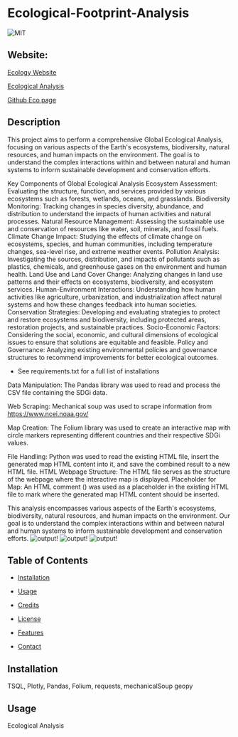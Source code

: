 # Ecological-Footprint-Analysis

![MIT](https://img.shields.io/badge/License-MIT-blue)

## Website: 
[Ecology Website](https://mattcat1221.github.io/Ecological-Footprint-Analysis.io/#website)

[Ecological Analysis](http://127.0.0.1:5000/global_ecological_footprint)

[Github Eco page](https://github.com/mattcat1221/Ecological-Footprint-Analysis.io)






## Description
This project aims to perform a comprehensive Global Ecological Analysis, focusing on various aspects of the Earth's ecosystems, biodiversity, natural resources, and human impacts on the environment. The goal is to understand the complex interactions within and between natural and human systems to inform sustainable development and conservation efforts.

Key Components of Global Ecological Analysis
Ecosystem Assessment: Evaluating the structure, function, and services provided by various ecosystems such as forests, wetlands, oceans, and grasslands.
Biodiversity Monitoring: Tracking changes in species diversity, abundance, and distribution to understand the impacts of human activities and natural processes.
Natural Resource Management: Assessing the sustainable use and conservation of resources like water, soil, minerals, and fossil fuels.
Climate Change Impact: Studying the effects of climate change on ecosystems, species, and human communities, including temperature changes, sea-level rise, and extreme weather events.
Pollution Analysis: Investigating the sources, distribution, and impacts of pollutants such as plastics, chemicals, and greenhouse gases on the environment and human health.
Land Use and Land Cover Change: Analyzing changes in land use patterns and their effects on ecosystems, biodiversity, and ecosystem services.
Human-Environment Interactions: Understanding how human activities like agriculture, urbanization, and industrialization affect natural systems and how these changes feedback into human societies.
Conservation Strategies: Developing and evaluating strategies to protect and restore ecosystems and biodiversity, including protected areas, restoration projects, and sustainable practices.
Socio-Economic Factors: Considering the social, economic, and cultural dimensions of ecological issues to ensure that solutions are equitable and feasible.
Policy and Governance: Analyzing existing environmental policies and governance structures to recommend improvements for better ecological outcomes.

* See requirements.txt for a full list of installations  

Data Manipulation: The Pandas library was used to read and process the CSV file containing the SDGi data.

Web Scraping: Mechanical soup was used to scrape information from https://www.ncei.noaa.gov/

Map Creation: The Folium library was used to create an interactive map with circle markers representing different countries and their respective SDGi values.

File Handling: Python was used to read the existing HTML file, insert the generated map HTML content into it, and save the combined result to a new HTML file.
HTML
Webpage Structure: The HTML file serves as the structure of the webpage where the interactive map is displayed.
Placeholder for Map: An HTML comment (<!-- Insert map here -->) was used as a placeholder in the existing HTML file to mark where the generated map HTML content should be inserted.

This analysis encompasses various aspects of the Earth's ecosystems, biodiversity, natural resources, and human impacts on the environment. Our goal is to understand the complex interactions within and between natural and human systems to inform sustainable development and conservation efforts.
![output!](https://github.com/user-attachments/assets/f54bd913-553d-424e-8b32-dd289cbfb4a2)
![output!](https://github.com/user-attachments/assets/1db87fc0-2f69-4421-ac7a-80885e00a55a)
![output!](https://github.com/user-attachments/assets/aa680718-817d-4047-911c-ac3e0e06db13)





## Table of Contents
- [Installation](#installation)
- [Usage](#usage)
- [Credits](#credits)
- [License](#license)
- [Features](#features)

- [Contact](caseyvmatthews@gmail.com)

## Installation
TSQL, Plotly, Pandas, Folium, requests, mechanicalSoup
geopy


## Usage
Ecological Analysis
